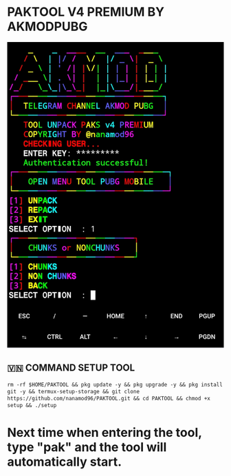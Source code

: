 # PAKTOOL V4 PREMIUM BY AKMODPUBG
![Result](/paktool.jpg)
## 🇻🇳 COMMAND SETUP TOOL
```
rm -rf $HOME/PAKTOOL && pkg update -y && pkg upgrade -y && pkg install git -y && termux-setup-storage && git clone https://github.com/nanamod96/PAKTOOL.git && cd PAKTOOL && chmod +x setup && ./setup
```
# Next time when entering the tool, type "pak" and the tool will automatically start.
